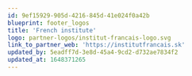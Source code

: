 ```yaml
---
id: 9ef15929-905d-4216-845d-41e024f0a42b
blueprint: footer_logos
title: 'French institute'
logo: partner-logos/institut-francais-logo.svg
link_to_partner_web: 'https://institutfrancais.sk'
updated_by: 5eadff7d-3e8d-45a4-9cd2-d732ae7834f2
updated_at: 1648371265
---
```

